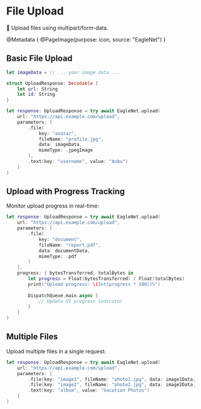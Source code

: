 # File Upload

📁 Upload files using multipart/form-data.

@Metadata {
   @PageImage(purpose: icon, source: "EagleNet")
}

## Basic File Upload

```swift
let imageData = // ... your image data ...

struct UploadResponse: Decodable {
    let url: String
    let id: String
}

let response: UploadResponse = try await EagleNet.upload(
    url: "https://api.example.com/upload",
    parameters: [
        .file(
            key: "avatar",
            fileName: "profile.jpg",
            data: imageData,
            mimeType: .jpegImage
        ),
        .text(key: "username", value: "Anbu")
    ]
)
```

## Upload with Progress Tracking

Monitor upload progress in real-time:

```swift
let response: UploadResponse = try await EagleNet.upload(
    url: "https://api.example.com/upload",
    parameters: [
        .file(
            key: "document",
            fileName: "report.pdf",
            data: documentData,
            mimeType: .pdf
        )
    ],
    progress: { bytesTransferred, totalBytes in
        let progress = Float(bytesTransferred) / Float(totalBytes)
        print("Upload progress: \(Int(progress * 100))%")
        
        DispatchQueue.main.async {
            // Update UI progress indicator
        }
    }
)
```

## Multiple Files

Upload multiple files in a single request:

```swift
let response: UploadResponse = try await EagleNet.upload(
    url: "https://api.example.com/upload",
    parameters: [
        .file(key: "image1", fileName: "photo1.jpg", data: image1Data, mimeType: .jpegImage),
        .file(key: "image2", fileName: "photo2.jpg", data: image2Data, mimeType: .jpegImage),
        .text(key: "album", value: "Vacation Photos")
    ]
)
```